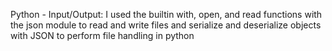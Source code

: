 Python - Input/Output:
I used the builtin with, open, and read functions with the json module to read and write files and serialize and deserialize objects with JSON  to perform file handling in python
